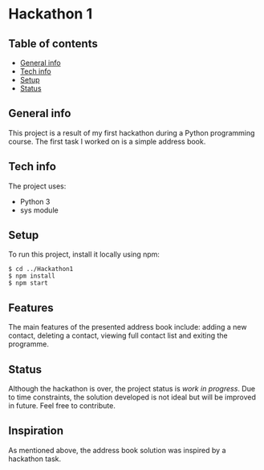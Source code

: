 # Hackathon 1
 ## Table of contents
* [General info](#general-info)
* [Tech info](#tech-info)
* [Setup](#setup)
* [Status](#status)

## General info
This project is a result of my first hackathon during a Python programming course.
The first task I worked on is a simple address book.
## Tech info
The project uses:
* Python 3
* sys module
	
## Setup
To run this project, install it locally using npm:

```
$ cd ../Hackathon1
$ npm install
$ npm start
```
## Features
The main features of the presented address book include: adding a new contact, deleting a contact, viewing full contact list and exiting the programme.

## Status
Although the hackathon is over, the project status is _work in progress_. Due to time constraints, the solution developed is not ideal but will be improved in future.
Feel free to contribute.

## Inspiration
As mentioned above, the address book solution was inspired by a hackathon task.


